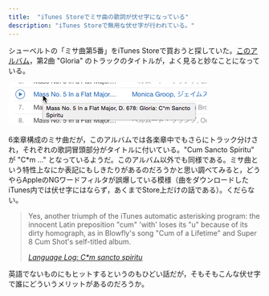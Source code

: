 ```yaml
---
title:  "iTunes Storeでミサ曲の歌詞が伏せ字になっている"
description: "iTunes Storeで無用な伏せ字が行われている。"
---
```


シューベルトの「ミサ曲第5番」をiTunes Storeで買おうと探していた。[このアルバム](https://itunes.apple.com/jp/album/schubert-mass-no.-5-in-flat/id337110803 "Schubert: Mass No. 5 In a Flat Major, D. 678 - ヘルムート・リリング, Oregon Bach Festival Orchestra, Michael Volle, Oregon Bach Festival Choir, Donna Brown, ジェイムス・テイラー & Monica Groop")，第2曲 "Gloria" のトラックのタイトルが，よく見ると妙なことになっている。

![Cum Sancto Spiritu](/assets/posts/cum_sancto_spiritu.png "Cum Sancto Spiritu")

6楽章構成のミサ曲だが，このアルバムでは各楽章中でもさらにトラック分けされ，それぞれの歌詞冒頭部分がタイトルに付いている。"Cum Sancto Spiritu" が "C\*m ..." となっているようだ。このアルバム以外でも同様である。ミサ曲という特性上なにか表記にもしきたりがあるのだろうかと思い調べてみると，どうやらAppleのNGワードフィルタが誤爆している模様（曲をダウンロードしたiTunes内では伏せ字にはならず，あくまでStore上だけの話である）。くだらない。

> Yes, another triumph of the iTunes automatic asterisking program: the innocent Latin preposition "cum" 'with' loses its "u" because of its dirty homograph, as in Blowfly's song "Cum of a Lifetime" and Super 8 Cum Shot's self-titled album.
>
> <cite>[Language Log: C\*m sancto spiritu](http://itre.cis.upenn.edu/~myl/languagelog/archives/003427.html)</cite>

英語でないものにもヒットするというのもひどい話だが，そもそもこんな伏せ字で誰にどういうメリットがあるのだろうか。
